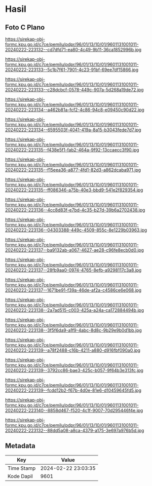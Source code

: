 # Hasil

## Foto C Plano

https://sirekap-obj-formc.kpu.go.id/c7ce/pemilu/pdpr/96/01/13/10/01/9601131001011-20240222-223132--cd7dfd71-ea80-4c49-9b11-36ca1852996b.jpg

https://sirekap-obj-formc.kpu.go.id/c7ce/pemilu/pdpr/96/01/13/10/01/9601131001011-20240222-223133--5c1b7f61-7901-4c23-91bf-69ee7df15866.jpg

https://sirekap-obj-formc.kpu.go.id/c7ce/pemilu/pdpr/96/01/13/10/01/9601131001011-20240222-223133--c28dcbcf-0578-449c-907a-5d268a19de72.jpg

https://sirekap-obj-formc.kpu.go.id/c7ce/pemilu/pdpr/96/01/13/10/01/9601131001011-20240222-223134--a462b81a-fcf2-4c86-94c8-e09450c90d22.jpg

https://sirekap-obj-formc.kpu.go.id/c7ce/pemilu/pdpr/96/01/13/10/01/9601131001011-20240222-223134--6595503f-4041-419a-8a15-b3043fede7d7.jpg

https://sirekap-obj-formc.kpu.go.id/c7ce/pemilu/pdpr/96/01/13/10/01/9601131001011-20240222-223135--f438e5f1-fab2-464a-9f92-13ccaecc3f90.jpg

https://sirekap-obj-formc.kpu.go.id/c7ce/pemilu/pdpr/96/01/13/10/01/9601131001011-20240222-223135--f15eea36-a877-4fd1-82d3-a862dcaba971.jpg

https://sirekap-obj-formc.kpu.go.id/c7ce/pemilu/pdpr/96/01/13/10/01/9601131001011-20240222-223135--ff086346-a75b-40e3-bbd9-541e2f829354.jpg

https://sirekap-obj-formc.kpu.go.id/c7ce/pemilu/pdpr/96/01/13/10/01/9601131001011-20240222-223136--4cc8d83f-e7bd-4c35-b27d-39b6a2702438.jpg

https://sirekap-obj-formc.kpu.go.id/c7ce/pemilu/pdpr/96/01/13/10/01/9601131001011-20240222-223136--04303388-449c-4509-855c-8e1229b03963.jpg

https://sirekap-obj-formc.kpu.go.id/c7ce/pemilu/pdpr/96/01/13/10/01/9601131001011-20240222-223137--ba9132ab-a067-4627-ae28-c96fe8ecb0d0.jpg

https://sirekap-obj-formc.kpu.go.id/c7ce/pemilu/pdpr/96/01/13/10/01/9601131001011-20240222-223137--28fb9aa0-0974-4765-8efb-a9298117c3a8.jpg

https://sirekap-obj-formc.kpu.go.id/c7ce/pemilu/pdpr/96/01/13/10/01/9601131001011-20240222-223137--1671be91-f39a-46de-af2a-c4586ce6e068.jpg

https://sirekap-obj-formc.kpu.go.id/c7ce/pemilu/pdpr/96/01/13/10/01/9601131001011-20240222-223138--2a7ad515-c003-425a-a24a-ca172884494b.jpg

https://sirekap-obj-formc.kpu.go.id/c7ce/pemilu/pdpr/96/01/13/10/01/9601131001011-20240222-223138--3f5f6da9-a1f9-4abc-8d8c-9b29e9b0d1bb.jpg

https://sirekap-obj-formc.kpu.go.id/c7ce/pemilu/pdpr/96/01/13/10/01/9601131001011-20240222-223139--a78f2488-c16b-4211-a880-d916fbf090a0.jpg

https://sirekap-obj-formc.kpu.go.id/c7ce/pemilu/pdpr/96/01/13/10/01/9601131001011-20240222-223139--3792cc86-bae3-425c-b057-9f64b3e313fc.jpg

https://sirekap-obj-formc.kpu.go.id/c7ce/pemilu/pdpr/96/01/13/10/01/9601131001011-20240222-223139--fcdd12b2-f67b-4d0e-81e6-d10459645fd5.jpg

https://sirekap-obj-formc.kpu.go.id/c7ce/pemilu/pdpr/96/01/13/10/01/9601131001011-20240222-223140--8858d467-f520-4c1f-9007-70d295446f4e.jpg

https://sirekap-obj-formc.kpu.go.id/c7ce/pemilu/pdpr/96/01/13/10/01/9601131001011-20240222-223132--88dd5a08-a8ca-4379-a175-3e697a976b5d.jpg


## Metadata

| Key        | Value               |
| ---------- | ------------------- |
| Time Stamp | 2024-02-22 23:03:35 |
| Kode Dapil | 9601                |



